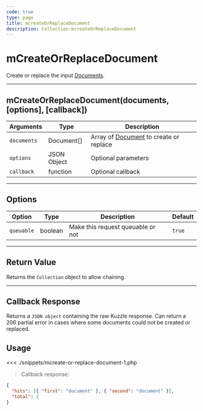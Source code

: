 ```yaml
---
code: true
type: page
title: mcreateOrReplaceDocument
description: Collection:mcreateOrReplaceDocument
---
```


# mCreateOrReplaceDocument

Create or replace the input [Documents](/sdk/php/3/core-classes/document).

---

## mCreateOrReplaceDocument(documents, [options], [callback])

| Arguments   | Type        | Description                                                            |
| ----------- | ----------- | ---------------------------------------------------------------------- |
| `documents` | Document[]  | Array of [Document](/sdk/php/3/core-classes/document) to create or replace |
| `options`   | JSON Object | Optional parameters                                                    |
| `callback`  | function    | Optional callback                                                      |

---

## Options

| Option     | Type    | Description                       | Default |
| ---------- | ------- | --------------------------------- | ------- |
| `queuable` | boolean | Make this request queuable or not | `true`  |

---

## Return Value

Returns the `Collection` object to allow chaining.

---

## Callback Response

Returns a `JSON object` containing the raw Kuzzle response.
Can return a 206 partial error in cases where some documents could not be created or replaced.

## Usage

<<< ./snippets/mcreate-or-replace-document-1.php

> Callback response:

```json
{
  "hits": [{ "first": "document" }, { "second": "document" }],
  "total": 2
}
```
